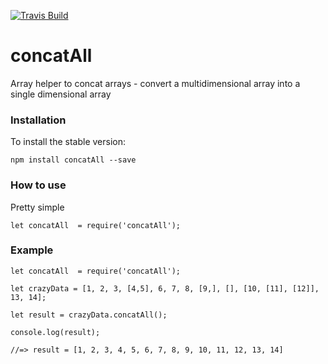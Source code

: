 [![Travis Build](https://travis-ci.org/abdalla/concatAll.svg?branch=master)](https://travis-ci.org/abdalla/concatAll)
# concatAll
Array helper to concat arrays - convert a multidimensional array into a single dimensional array

### Installation
To install the stable version:
```
npm install concatAll --save
```

### How to use
Pretty simple

```
let concatAll  = require('concatAll');
```

### Example
```
let concatAll  = require('concatAll');

let crazyData = [1, 2, 3, [4,5], 6, 7, 8, [9,], [], [10, [11], [12]], 13, 14];

let result = crazyData.concatAll();

console.log(result);

//=> result = [1, 2, 3, 4, 5, 6, 7, 8, 9, 10, 11, 12, 13, 14]

```

